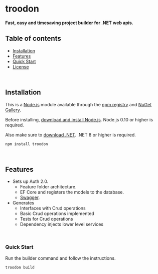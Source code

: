 # troodon

**Fast, easy and timesaving project builder for .NET web apis.**

## Table of contents

- [Installation](#Installation)
- [Features](#Features)
- [Quick Start](#Quick-Start)
- [License](#License)

<br />

## Installation

This is a [Node.js](https://nodejs.org/) module available through the [npm registry](https://www.npmjs.com/) and [NuGet Gallery](https://www.nuget.org/).

Before installing, [download and install Node.js](https://nodejs.org/en/download/package-manager). Node.js 0.10 or higher is required.

Also make sure to [download .NET](https://dotnet.microsoft.com/en-us/download/dotnet/8.0). .NET 8 or higher is required.

```sh
npm install troodon
```

<br />

## Features

- Sets up Auth 2.0.
  - Feature folder architecture.
  - EF Core and registers the models to the database.
  - [Swagger](https://swagger.io/).
- Generates
  - Interfaces with Crud operations
  - Basic Crud operations implemented
  - Tests for Crud operations
  - Dependency injects lower level services

<br />

### Quick Start

Run the builder command and follow the instructions.

```sh
troodon build
```
